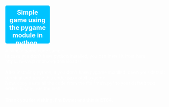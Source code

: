 <!DOCTYPE html>
<html lang="en">
<head>
<meta charset="utf-8">
<meta name="viewport" content="width=device-width, initial-scale=1.0">
<style>
* {
color: #ffffff
}

h1 {
font-family: "Lucida Console", "Lucida Sans Typewriter",
"monaco", "Bitstream Vera Sans Mono", monospace; font-size: 24px;
font-style: normal; font-variant: normal; font-weight: 700; line-height: 26.4px;
}

p {
font-family: "Lucida Console", "Lucida Sans Typewriter", monaco, "Bitstream Vera Sans Mono", monospace;
font-size: 16px; font-style: normal; font-variant: normal; font-weight: 400; line-height: 20px; text-align: absolute;
}

 body {
	 background-color: #212121
 }

 table {
  font-family: arial, sans-serif;
  border-collapse: collapse;
  width: 100%;
}

td, th {
  border: 1px solid #dddddd;
  text-align: left;
  padding: 8px;
  color: black;
}

tr:nth-child(even) {
  background-color: #ffffff;
}
#animated_div {
width: 120px;
height: 100px;
background: #00c3ff;
color: #ffffff;
position: relative;
font-weight:bold;
font-size:20px;
padding:10px;
animation:animated_div 5s 1;
-moz-animation:animated_div 5s 1;
-webkit-animation:animated_div 5s 1;
-o-animation:animated_div 5s 1;
border-radius:5px;
-webkit-border-radius:5px;
}

@keyframes animated_div
{
0% {transform: rotate(0deg);left:0px;}
25% {transform: rotate(20deg);left:0px;}
50% {transform: rotate(0deg);left:500px;}
55% {transform: rotate(0deg);left:500px;}
70% {transform: rotate(0deg);left:500px;background:#1ec7e6;}
100% {transform: rotate(-360deg);left:0px;}
}

@-webkit-keyframes animated_div
{
0% {-webkit-transform: rotate(0deg);left:0px;}
25% {-webkit-transform: rotate(20deg);left:0px;}
50% {-webkit-transform: rotate(0deg);left:500px;}
55% {-webkit-transform: rotate(0deg);left:500px;}
70% {-webkit-transform: rotate(0deg);left:500px;background:#1ec7e6;}
100% {-webkit-transform: rotate(-360deg);left:0px;}
}

@-moz-keyframes animated_div
{
0%  {-moz-transform: rotate(0deg);left:0px;}
25% {-moz-transform: rotate(20deg);left:0px;}
50%  {-moz-transform: rotate(0deg);left:500px;}
55%  {-moz-transform: rotate(0deg);left:500px;}
70%  {-moz-transform: rotate(0deg);left:500px;background:#1ec7e6;}
100% {-moz-transform: rotate(-360deg);left:0px;}
}

@-o-keyframes animated_div
{
0% {transform: rotate(0deg);left:0px;}
25% {transform: rotate(20deg);left:0px;}
50%  {transform: rotate(0deg);left:500px;}
55%  {transform: rotate(0deg);left:500px;}
70%  {transform: rotate(0deg);left:500px;background:#167a8b;}
100% {transform: rotate(-360deg);left:0px;}
}
</style>
</head>
<body>
  <h1 id="animated_div" style="text-align: center"> Simple game using the pygame module in python. </h1>
  <p> A simple game code sample <br>
  In case you don't have python installed, you can install it from here: https://www.python.org/downloads/
<br>
<br>
After installing python, if you don't have pygame installed, open your default terminal and paste this code: pip install pygame.
<br>
Now, copy paste all the code from the file "main.py" to your default text editor. Finally, run the file!!!
<br> </p>
  <h4> Thank you for visiting. I'm Ewnet and this is ET64. </h4>
  </body>
  </html>
